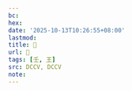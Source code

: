 ```yaml
---
bc:
hex:
date: '2025-10-13T10:26:55+08:00'
lastmod:
title: 􀯮
url: 􀯮
tags: [壬, 王]
src: DCCV, DCCV
note:
---
```

